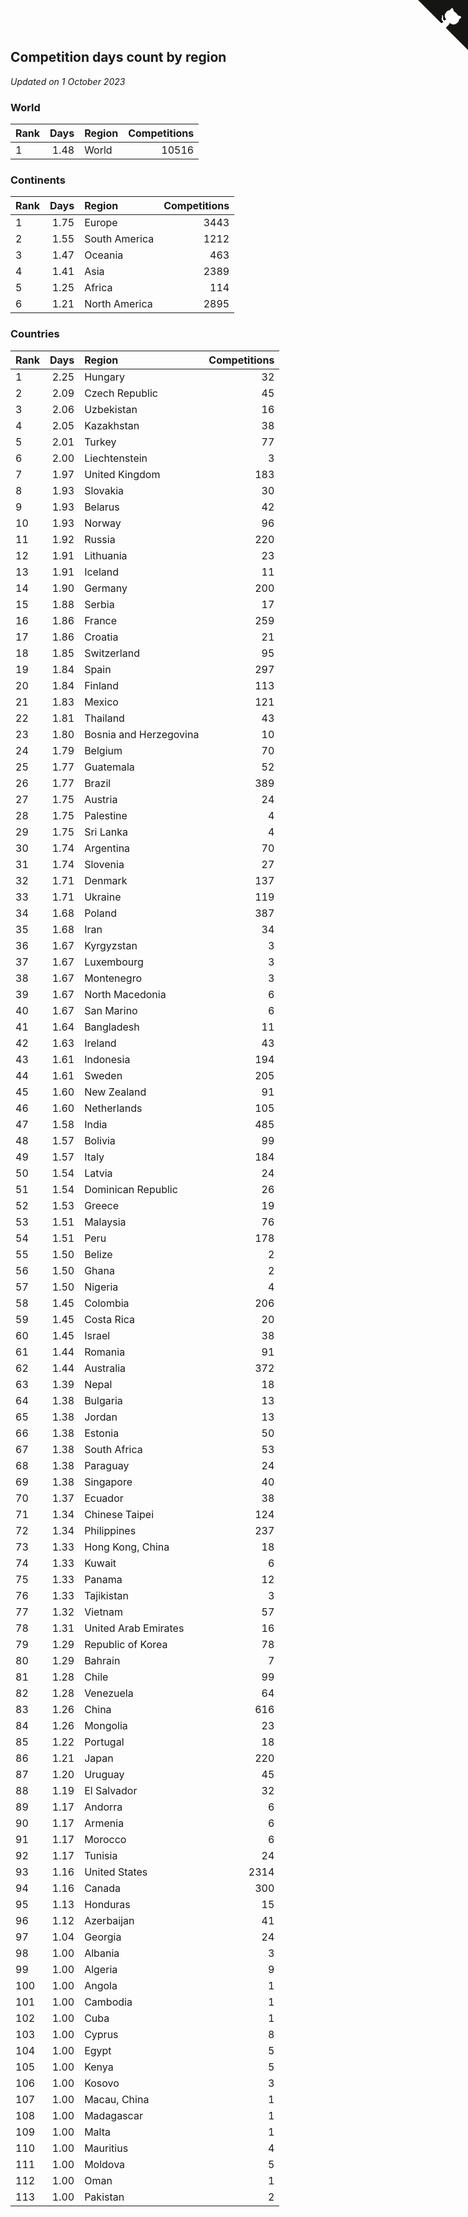 ## Competition days count by region

*Updated on  1 October 2023*


### World

| Rank | Days | Region | Competitions |
| :--- | ---: | :--- | ---: |
| 1 | 1.48 | World | 10516 |

### Continents

| Rank | Days | Region | Competitions |
| :--- | ---: | :--- | ---: |
| 1 | 1.75 | Europe | 3443 |
| 2 | 1.55 | South America | 1212 |
| 3 | 1.47 | Oceania | 463 |
| 4 | 1.41 | Asia | 2389 |
| 5 | 1.25 | Africa | 114 |
| 6 | 1.21 | North America | 2895 |

### Countries

| Rank | Days | Region | Competitions |
| :--- | ---: | :--- | ---: |
| 1 | 2.25 | Hungary | 32 |
| 2 | 2.09 | Czech Republic | 45 |
| 3 | 2.06 | Uzbekistan | 16 |
| 4 | 2.05 | Kazakhstan | 38 |
| 5 | 2.01 | Turkey | 77 |
| 6 | 2.00 | Liechtenstein | 3 |
| 7 | 1.97 | United Kingdom | 183 |
| 8 | 1.93 | Slovakia | 30 |
| 9 | 1.93 | Belarus | 42 |
| 10 | 1.93 | Norway | 96 |
| 11 | 1.92 | Russia | 220 |
| 12 | 1.91 | Lithuania | 23 |
| 13 | 1.91 | Iceland | 11 |
| 14 | 1.90 | Germany | 200 |
| 15 | 1.88 | Serbia | 17 |
| 16 | 1.86 | France | 259 |
| 17 | 1.86 | Croatia | 21 |
| 18 | 1.85 | Switzerland | 95 |
| 19 | 1.84 | Spain | 297 |
| 20 | 1.84 | Finland | 113 |
| 21 | 1.83 | Mexico | 121 |
| 22 | 1.81 | Thailand | 43 |
| 23 | 1.80 | Bosnia and Herzegovina | 10 |
| 24 | 1.79 | Belgium | 70 |
| 25 | 1.77 | Guatemala | 52 |
| 26 | 1.77 | Brazil | 389 |
| 27 | 1.75 | Austria | 24 |
| 28 | 1.75 | Palestine | 4 |
| 29 | 1.75 | Sri Lanka | 4 |
| 30 | 1.74 | Argentina | 70 |
| 31 | 1.74 | Slovenia | 27 |
| 32 | 1.71 | Denmark | 137 |
| 33 | 1.71 | Ukraine | 119 |
| 34 | 1.68 | Poland | 387 |
| 35 | 1.68 | Iran | 34 |
| 36 | 1.67 | Kyrgyzstan | 3 |
| 37 | 1.67 | Luxembourg | 3 |
| 38 | 1.67 | Montenegro | 3 |
| 39 | 1.67 | North Macedonia | 6 |
| 40 | 1.67 | San Marino | 6 |
| 41 | 1.64 | Bangladesh | 11 |
| 42 | 1.63 | Ireland | 43 |
| 43 | 1.61 | Indonesia | 194 |
| 44 | 1.61 | Sweden | 205 |
| 45 | 1.60 | New Zealand | 91 |
| 46 | 1.60 | Netherlands | 105 |
| 47 | 1.58 | India | 485 |
| 48 | 1.57 | Bolivia | 99 |
| 49 | 1.57 | Italy | 184 |
| 50 | 1.54 | Latvia | 24 |
| 51 | 1.54 | Dominican Republic | 26 |
| 52 | 1.53 | Greece | 19 |
| 53 | 1.51 | Malaysia | 76 |
| 54 | 1.51 | Peru | 178 |
| 55 | 1.50 | Belize | 2 |
| 56 | 1.50 | Ghana | 2 |
| 57 | 1.50 | Nigeria | 4 |
| 58 | 1.45 | Colombia | 206 |
| 59 | 1.45 | Costa Rica | 20 |
| 60 | 1.45 | Israel | 38 |
| 61 | 1.44 | Romania | 91 |
| 62 | 1.44 | Australia | 372 |
| 63 | 1.39 | Nepal | 18 |
| 64 | 1.38 | Bulgaria | 13 |
| 65 | 1.38 | Jordan | 13 |
| 66 | 1.38 | Estonia | 50 |
| 67 | 1.38 | South Africa | 53 |
| 68 | 1.38 | Paraguay | 24 |
| 69 | 1.38 | Singapore | 40 |
| 70 | 1.37 | Ecuador | 38 |
| 71 | 1.34 | Chinese Taipei | 124 |
| 72 | 1.34 | Philippines | 237 |
| 73 | 1.33 | Hong Kong, China | 18 |
| 74 | 1.33 | Kuwait | 6 |
| 75 | 1.33 | Panama | 12 |
| 76 | 1.33 | Tajikistan | 3 |
| 77 | 1.32 | Vietnam | 57 |
| 78 | 1.31 | United Arab Emirates | 16 |
| 79 | 1.29 | Republic of Korea | 78 |
| 80 | 1.29 | Bahrain | 7 |
| 81 | 1.28 | Chile | 99 |
| 82 | 1.28 | Venezuela | 64 |
| 83 | 1.26 | China | 616 |
| 84 | 1.26 | Mongolia | 23 |
| 85 | 1.22 | Portugal | 18 |
| 86 | 1.21 | Japan | 220 |
| 87 | 1.20 | Uruguay | 45 |
| 88 | 1.19 | El Salvador | 32 |
| 89 | 1.17 | Andorra | 6 |
| 90 | 1.17 | Armenia | 6 |
| 91 | 1.17 | Morocco | 6 |
| 92 | 1.17 | Tunisia | 24 |
| 93 | 1.16 | United States | 2314 |
| 94 | 1.16 | Canada | 300 |
| 95 | 1.13 | Honduras | 15 |
| 96 | 1.12 | Azerbaijan | 41 |
| 97 | 1.04 | Georgia | 24 |
| 98 | 1.00 | Albania | 3 |
| 99 | 1.00 | Algeria | 9 |
| 100 | 1.00 | Angola | 1 |
| 101 | 1.00 | Cambodia | 1 |
| 102 | 1.00 | Cuba | 1 |
| 103 | 1.00 | Cyprus | 8 |
| 104 | 1.00 | Egypt | 5 |
| 105 | 1.00 | Kenya | 5 |
| 106 | 1.00 | Kosovo | 3 |
| 107 | 1.00 | Macau, China | 1 |
| 108 | 1.00 | Madagascar | 1 |
| 109 | 1.00 | Malta | 1 |
| 110 | 1.00 | Mauritius | 4 |
| 111 | 1.00 | Moldova | 5 |
| 112 | 1.00 | Oman | 1 |
| 113 | 1.00 | Pakistan | 2 |


<a href="https://github.com/JustinTimeCuber/wca_statistics" class="github-corner" aria-label="View source on Github"><svg width="80" height="80" viewBox="0 0 250 250" style="fill:#151513; color:#fff; position: absolute; top: 0; border: 0; right: 0;" aria-hidden="true"><path d="M0,0 L115,115 L130,115 L142,142 L250,250 L250,0 Z"></path><path d="M128.3,109.0 C113.8,99.7 119.0,89.6 119.0,89.6 C122.0,82.7 120.5,78.6 120.5,78.6 C119.2,72.0 123.4,76.3 123.4,76.3 C127.3,80.9 125.5,87.3 125.5,87.3 C122.9,97.6 130.6,101.9 134.4,103.2" fill="currentColor" style="transform-origin: 130px 106px;" class="octo-arm"></path><path d="M115.0,115.0 C114.9,115.1 118.7,116.5 119.8,115.4 L133.7,101.6 C136.9,99.2 139.9,98.4 142.2,98.6 C133.8,88.0 127.5,74.4 143.8,58.0 C148.5,53.4 154.0,51.2 159.7,51.0 C160.3,49.4 163.2,43.6 171.4,40.1 C171.4,40.1 176.1,42.5 178.8,56.2 C183.1,58.6 187.2,61.8 190.9,65.4 C194.5,69.0 197.7,73.2 200.1,77.6 C213.8,80.2 216.3,84.9 216.3,84.9 C212.7,93.1 206.9,96.0 205.4,96.6 C205.1,102.4 203.0,107.8 198.3,112.5 C181.9,128.9 168.3,122.5 157.7,114.1 C157.9,116.9 156.7,120.9 152.7,124.9 L141.0,136.5 C139.8,137.7 141.6,141.9 141.8,141.8 Z" fill="currentColor" class="octo-body"></path></svg></a><style>.github-corner:hover .octo-arm{animation:octocat-wave 560ms ease-in-out}@keyframes octocat-wave{0%,100%{transform:rotate(0)}20%,60%{transform:rotate(-25deg)}40%,80%{transform:rotate(10deg)}}@media (max-width:500px){.github-corner:hover .octo-arm{animation:none}.github-corner .octo-arm{animation:octocat-wave 560ms ease-in-out}}</style>
